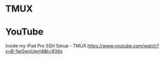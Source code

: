 # TMUX

# YouTube

Inside my iPad Pro SSH Setup - TMUX
https://www.youtube.com/watch?v=B-1wGwvUwm8&t=934s
